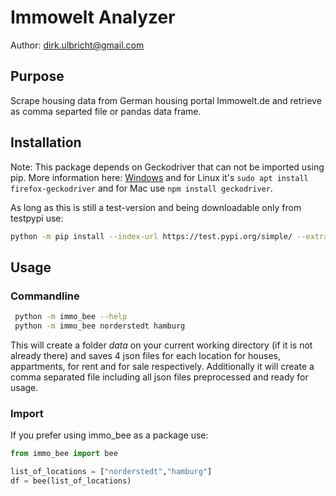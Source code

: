 # Immowelt Analyzer
Author: dirk.ulbricht@gmail.com

## Purpose
Scrape housing data from German housing portal Immowelt.de and retrieve as comma separted file or pandas data frame.

## Installation

Note: This package depends on Geckodriver that can not be imported using pip. More information here: [Windows](https://github.com/dullibri/hauspreis_getting_ids.git) and for Linux it's `sudo apt install firefox-geckodriver` and for Mac use  `npm install geckodriver`. 

As long as this is still a test-version and being downloadable only from testpypi use:
```bash
python -m pip install --index-url https://test.pypi.org/simple/ --extra-index-url https://pypi.org/simple/ immo-bee
```

## Usage
### Commandline

```bash
 python -m immo_bee --help
 python -m immo_bee norderstedt hamburg
 ```
This will create a folder *data* on your current working directory (if it is not already there) and saves 4 json files for each location for houses, appartments, for rent and for sale respectively. Additionally it will create a comma separated file including all json files preprocessed and ready for usage.

### Import
If you prefer using immo_bee as a package use:
```python
from immo_bee import bee

list_of_locations = ["norderstedt","hamburg"]
df = bee(list_of_locations)
```